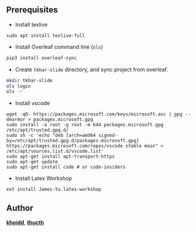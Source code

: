 ## Prerequisites

- Install texlive

```
sudo apt install texlive-full
```

- Install Overleaf command line (`ols`)

```sh
pip3 install overleaf-sync
```

- Create `tkhar-slide` directory, and sync project from overleaf.

```sh
mkdir tkhar-slide
ols login
ols -r
```

- Install vscode

```
wget -qO- https://packages.microsoft.com/keys/microsoft.asc | gpg --dearmor > packages.microsoft.gpg
sudo install -o root -g root -m 644 packages.microsoft.gpg /etc/apt/trusted.gpg.d/
sudo sh -c 'echo "deb [arch=amd64 signed-by=/etc/apt/trusted.gpg.d/packages.microsoft.gpg] https://packages.microsoft.com/repos/vscode stable main" > /etc/apt/sources.list.d/vscode.list'
sudo apt-get install apt-transport-https
sudo apt-get update
sudo apt-get install code # or code-insiders
```

- Install Latex Workshop

```
ext install James-Yu.latex-workshop
```

## Author

[**khoidd**](), [**thucth**]()
